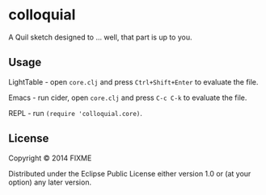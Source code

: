 # colloquial

A Quil sketch designed to ... well, that part is up to you.

## Usage

LightTable - open `core.clj` and press `Ctrl+Shift+Enter` to evaluate the file.

Emacs - run cider, open `core.clj` and press `C-c C-k` to evaluate the file.

REPL - run `(require 'colloquial.core)`.

## License

Copyright © 2014 FIXME

Distributed under the Eclipse Public License either version 1.0 or (at
your option) any later version.
